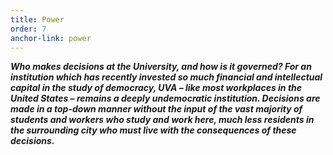```yaml
---
title: Power
order: 7
anchor-link: power
---
```

***Who makes decisions at the University, and how is it governed? For an institution which has recently invested so much financial and intellectual capital in the study of democracy, UVA – like most workplaces in the United States – remains a deeply undemocratic institution. Decisions are made in a top-down manner without the input of the vast majority of students and workers who study and work here, much less residents in the surrounding city who must live with the consequences of these decisions.***